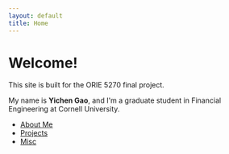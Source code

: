```yaml
---
layout: default
title: Home
---
```


# Welcome!

This site is built for the ORIE 5270 final project.

My name is **Yichen Gao**, and I'm a graduate student in Financial Engineering at Cornell University.

- [About Me](about.md)
- [Projects](projects.md)
- [Misc](misc.md)
